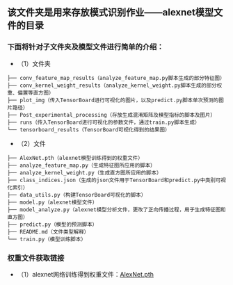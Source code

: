 ## 该文件夹是用来存放模式识别作业——alexnet模型文件的目录
### 下面将针对子文件夹及模型文件进行简单的介绍： 
* （1）文件夹
```
├── conv_feature_map_results（analyze_feature_map.py脚本生成的部分特征图）
├── conv_kernel_weight_results（analyze_kernel_weight.py脚本生成的部分权重、偏置等直方图）
├── plot_img（传入TensorBoard进行可视化的图片，以及predict.py脚本单次预测的图片路径）
├── Post_experimental_processing（存放生成混淆矩阵及模型指标的脚本及图片）
├── runs（传入TensorBoard进行可视化的参数文件，通过train.py脚本生成）
└── tensorboard_results（TensorBoard可视化得到的结果图）
```
* （2）文件
``` 
├── AlexNet.pth（alexnet模型训练得到的权重文件）  
├── analyze_feature_map.py（生成特征图所应用的脚本）  
├── analyze_kernel_weight.py（生成直方图所应用的脚本）
├── class_indices.json（生成的json文件用于TensorBoard和predict.py中类别可视化索引）
├── data_utils.py（构建TensorBoard可视化的脚本）
├── model.py（alexnet模型文件）
├── model_analyze.py（alexnet模型分析文件，更改了正向传播过程，用于生成特征图和直方图）
├── predict.py（模型的预测脚本）
├── README.md（文件类型解释）
└── train.py（模型训练脚本）
```
### 权重文件获取链接
* （1）alexnet网络训练得到权重文件：[AlexNet.pth](https://drive.google.com/file/d/1qyTeYHcE2Ybm5xCh3b5Zf4MxyHjknLC2/view?usp=sharing)

